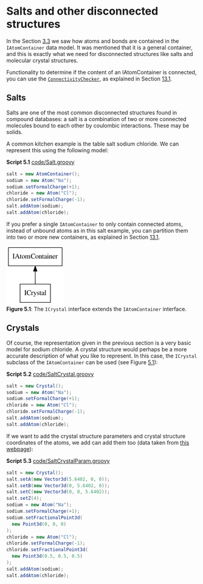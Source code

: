# Salts and other disconnected structures

In the Section [3.3](atomsbonds.md#sec:molecules) we saw how atoms and bonds are contained in
the `IAtomContainer` data model. It was mentioned that 
it is a general container, and this is exactly what we need for disconnected
structures like salts and molecular crystal structures.

Functionality to determine if the content of an IAtomContainer is
connected, you can use the [`ConnectivityChecker`](http://cdk.github.io/cdk/latest/docs/api/org/openscience/cdk/graph/ConnectivityChecker.html), as explained in
Section [13.1](graph.md#sec:partitioning).

## Salts

Salts are one of the most common disconnected structures found in compound
databases: a <a name="tp1">salt</a> is a combination of two or more connected molecules
bound to each other by coulombic interactions. These may be solids.

A common kitchen example is the table salt sodium chloride. We can
represent this using the following model:

**<a name="script:Salt">Script 5.1</a>** [code/Salt.groovy](code/Salt.code.md)
```groovy
salt = new AtomContainer();
sodium = new Atom("Na");
sodium.setFormalCharge(+1);
chloride = new Atom("Cl");
chloride.setFormalCharge(-1);
salt.addAtom(sodium);
salt.addAtom(chloride);
```

If you prefer a single `IAtomContainer` to only contain connected
atoms, instead of unbound atoms as in this salt example, you can
partition them into two or more new containers, as explained in
Section [13.1](graph.md#sec:partitioning).

<a name="fig:crystalInheritance"></a>
![](images/crystal.png)
<br />**Figure 5.1**: The `ICrystal` interface extends the `IAtomContainer` interface.

## Crystals

Of course, the representation given in the previous section
is a very basic model for sodium chloride. A <a name="tp2">crystal</a>
structure would perhaps be a more accurate description of what you
like to represent. In this case, the <a name="tp3">`ICrystal`</a> subclass of
the `IAtomContainer` can be used (see Figure [5.1](#fig:crystalInheritance)):

**<a name="script:SaltCrystal">Script 5.2</a>** [code/SaltCrystal.groovy](code/SaltCrystal.code.md)
```groovy
salt = new Crystal();
sodium = new Atom("Na");
sodium.setFormalCharge(+1);
chloride = new Atom("Cl");
chloride.setFormalCharge(-1);
salt.addAtom(sodium);
salt.addAtom(chloride);
```

If we want to add the crystal structure parameters and crystal
structure coordinates of the atoms, we add can add them too (data
taken from [this webpage](http://www.ilpi.com/inorganic/structures/nacl/)):

**<a name="script:SaltCrystalParam">Script 5.3</a>** [code/SaltCrystalParam.groovy](code/SaltCrystalParam.code.md)
```groovy
salt = new Crystal();
salt.setA(new Vector3d(5.6402, 0, 0));
salt.setB(new Vector3d(0, 5.6402, 0));
salt.setC(new Vector3d(0, 0, 5.6402));
salt.setZ(4);
sodium = new Atom("Na");
sodium.setFormalCharge(+1);
sodium.setFractionalPoint3d(
  new Point3d(0, 0, 0)
);
chloride = new Atom("Cl");
chloride.setFormalCharge(-1);
chloride.setFractionalPoint3d(
  new Point3d(0.5, 0.5, 0.5)
);
salt.addAtom(sodium);
salt.addAtom(chloride);
```


